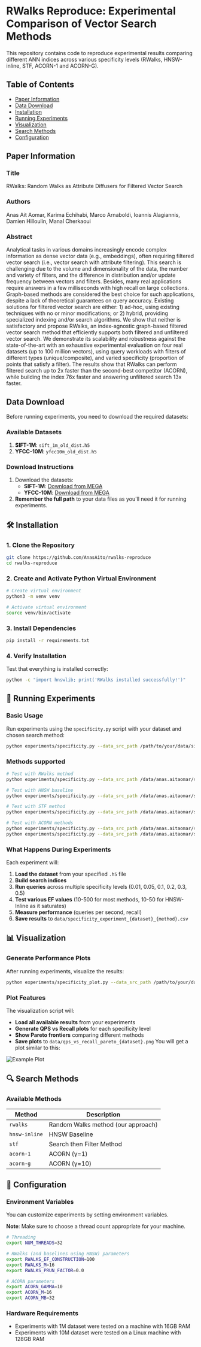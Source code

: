 # RWalks Reproduce: Experimental Comparison of Vector Search Methods


This repository contains code to reproduce experimental results comparing different ANN indices across various specificity levels (RWalks, HNSW-inline, STF, ACORN-1 and ACORN-G).


## Table of Contents
- [Paper Information](#-paper-information)
- [Data Download](#-data-download)
- [Installation](#-installation)
- [Running Experiments](#-running-experiments)
- [Visualization](#-visualization)
- [Search Methods](#-search-methods)
- [Configuration](#-configuration)

## Paper Information

### Title
RWalks: Random Walks as Attribute Diffusers for Filtered Vector Search
### Authors
Anas Ait Aomar, Karima Echihabi, Marco Arnaboldi, Ioannis Alagiannis, Damien Hilloulin, Manal Cherkaoui
### Abstract
Analytical tasks in various domains increasingly encode complex information as dense vector data (e.g., embeddings), often requiring filtered vector search (i.e., vector search with attribute filtering). This search is challenging due to the volume and dimensionality of the data, the number and variety of filters, and the difference in distribution and/or update frequency between vectors and filters. Besides, many real applications require answers in a few milliseconds with high recall on large collections. Graph-based methods are considered the best choice for such applications, despite a lack of theoretical guarantees on query accuracy. Existing solutions for filtered vector search are either: 1) ad-hoc, using existing techniques with no or minor modifications; or 2) hybrid, providing specialized indexing and/or search algorithms. We show that neither is satisfactory and propose RWalks, an index-agnostic graph-based filtered vector search method that efficiently supports both filtered and unfiltered vector search. We demonstrate its scalability and robustness against the state-of-the-art with an exhaustive experimental evaluation on four real datasets (up to 100 million vectors), using query workloads with filters of different types (unique/composite), and varied specificity (proportion of points that satisfy a filter). The results show that RWalks can perform filtered search up to 2x faster than the second-best competitor (ACORN), while building the index 76x faster and answering unfiltered search 13x faster.

## Data Download

Before running experiments, you need to download the required datasets:

### Available Datasets

1. **SIFT-1M**: `sift_1m_old_dist.h5` 
2. **YFCC-10M**: `yfcc10m_old_dist.h5`

### Download Instructions

1. Download the datasets:
   - **SIFT-1M**: [Download from MEGA](https://mega.nz/file/H1hnXDIK#i_F9chhKiLU3lABfyKXH22AKfK1cwX10k6pztu1jKv4)
   - **YFCC-10M**: [Download from MEGA](https://mega.nz/file/TsIDhACT#xbiaR659J2ec3P4KubmbRvtLub09TcLsdr-Eu5bomb0)
2. **Remember the full path** to your data files as you'll need it for running experiments.

## 🛠 Installation

### 1. Clone the Repository

```bash
git clone https://github.com/AnasAito/rwalks-reproduce
cd rwalks-reproduce
```

### 2. Create and Activate Python Virtual Environment

```bash
# Create virtual environment
python3 -m venv venv

# Activate virtual environment
source venv/bin/activate 
```

### 3. Install Dependencies

```bash
pip install -r requirements.txt
```

### 4. Verify Installation

Test that everything is installed correctly:
```bash
python -c "import hnswlib; print('RWalks installed successfully!')"
```

## 🧪 Running Experiments

### Basic Usage

Run experiments using the `specificity.py` script with your dataset and chosen search method:

```bash
python experiments/specificity.py --data_src_path /path/to/your/data/sift_1m_old_dist.h5 --search_mode <method>
```

### Methods supported

```bash
# Test with RWalks method
python experiments/specificity.py --data_src_path /data/anas.aitaomar/sift_1m_old_dist.h5 --search_mode rwalks

# Test with HNSW baseline
python experiments/specificity.py --data_src_path /data/anas.aitaomar/sift_1m_old_dist.h5 --search_mode hnsw-inline

# Test with STF method
python experiments/specificity.py --data_src_path /data/anas.aitaomar/sift_1m_old_dist.h5 --search_mode stf

# Test with ACORN methods
python experiments/specificity.py --data_src_path /data/anas.aitaomar/sift_1m_old_dist.h5 --search_mode acorn-1
python experiments/specificity.py --data_src_path /data/anas.aitaomar/sift_1m_old_dist.h5 --search_mode acorn-g
```

### What Happens During Experiments

Each experiment will:

1. **Load the dataset** from your specified `.h5` file
2. **Build search indices** 
3. **Run queries** across multiple specificity levels (0.01, 0.05, 0.1, 0.2, 0.3, 0.5)
4. **Test various EF values** (10-500 for most methods, 10-50 for HNSW-Inline as it saturates)
5. **Measure performance** (queries per second, recall)
6. **Save results** to `data/specificity_experiment_{dataset}_{method}.csv`

## 📊 Visualization

### Generate Performance Plots

After running experiments, visualize the results:

```bash
python experiments/specificity_plot.py --data_src_path /path/to/your/data/sift_1m_old_dist.h5
```

### Plot Features

The visualization script will:

- **Load all available results** from your experiments
- **Generate QPS vs Recall plots** for each specificity level
- **Show Pareto frontiers** comparing different methods
- **Save plots** to `data/qps_vs_recall_pareto_{dataset}.png`
You will get a plot similar to this:

![Example Plot](data/qps_vs_recall_pareto_sift_1m_old_dist.png)

## 🔍 Search Methods

### Available Methods

| Method | Description |
|--------|-------------|
| `rwalks` | Random Walks method (our approach) |
| `hnsw-inline` | HNSW Baseline |
| `stf` | Search then Filter Method |
| `acorn-1` | ACORN (γ=1) |
| `acorn-g` | ACORN (γ=10) |

## 🔧 Configuration

### Environment Variables

You can customize experiments by setting environment variables.

**Note**: Make sure to choose a thread count appropriate for your machine. 

```bash
# Threading
export NUM_THREADS=32

# RWalks (and baselines using HNSW) parameters
export RWALKS_EF_CONSTRUCTION=100
export RWALKS_M=16
export RWALKS_PRUN_FACTOR=0.0

# ACORN parameters
export ACORN_GAMMA=10
export ACORN_M=16
export ACORN_MB=32
```
### Hardware Requirements

- Experiments with 1M dataset were tested on a machine with 16GB RAM
- Experiments with 10M dataset were tested on a Linux machine with 128GB RAM

